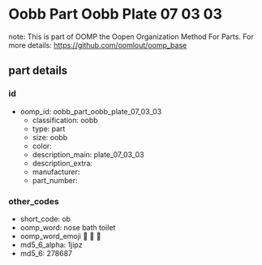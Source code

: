 # Oobb Part Oobb Plate 07 03 03  

note: This is part of OOMP the Oopen Organization Method For Parts. For more details: https://github.com/oomlout/oomp_base

##  part details





### id
* oomp_id: oobb_part_oobb_plate_07_03_03
  * classification: oobb
  * type: part
  * size: oobb
  * color: 
  * description_main: plate_07_03_03
  * description_extra: 
  * manufacturer: 
  * part_number: 

### other_codes
* short_code: ob
* oomp_word: nose bath toilet
* oomp_word_emoji :nose: :bath: :toilet:
* md5_6_alpha: 1jipz
* md5_6: 278687